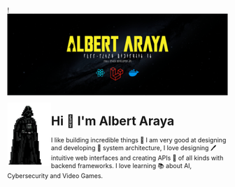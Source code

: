 !![Banner](https://raw.githubusercontent.com/aaraya-dev/aaraya-dev/main/assets/github-banner-albert-araya.png)

<img align="left" src="https://raw.githubusercontent.com/aaraya-dev/aaraya-dev/main/assets/vader.gif" width="100">
<h1>Hi 👋 I'm Albert Araya</h1>
<p>I like building incredible things 🔨 I am very good at designing and developing 🧩 system architecture, I love designing 🖊 intuitive web interfaces and creating APIs 📌 of all kinds with backend frameworks. I love learning 📚 about AI, Cybersecurity and Video Games.</p>
